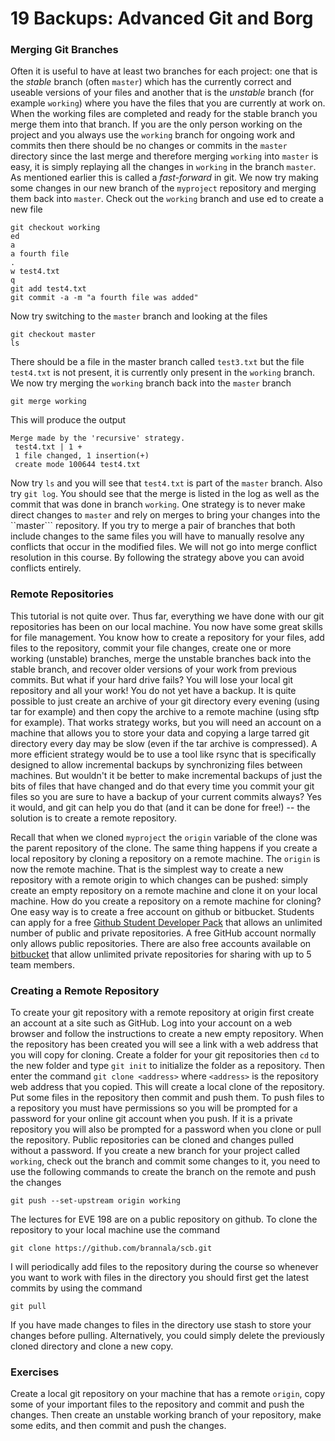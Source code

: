 # 19 Backups: Advanced Git and Borg
### Merging Git Branches
Often it is useful to have at least two branches for each project: one that is the *stable* branch (often ```master```) which has the currently correct and useable versions of your files and another that is the *unstable* branch (for example ```working```) where you have the files that you are currently at work on. When the working files are completed and ready for the stable branch you merge them into that branch. If you are the only person working on the project and you always use the ```working``` branch for ongoing work and commits then there should be no changes or commits in the ```master``` directory since the last merge and therefore merging ```working``` into ```master``` is easy, it is simply replaying all the changes in ```working``` in the branch ```master```. As mentioned earlier this is called a *fast-forward* in git. We now try making some changes in our new branch of the ```myproject``` repository and merging them back into ```master```. Check out the ```working``` branch and use ed to create a new file
```
git checkout working
ed
a
a fourth file
.
w test4.txt
q
git add test4.txt
git commit -a -m "a fourth file was added"
```
Now try switching to the ```master``` branch and looking at the files
```
git checkout master
ls
```
There should be a file in the master branch called ```test3.txt``` but the file ```test4.txt``` is not present, it is currently only present in the ```working``` branch. We now try merging the ```working``` branch back into the ```master``` branch
```
git merge working
```
This will produce the output
```
Merge made by the 'recursive' strategy.
 test4.txt | 1 +
 1 file changed, 1 insertion(+)
 create mode 100644 test4.txt
```
Now try ```ls``` and you will see that ```test4.txt``` is part of the ```master``` branch. Also try ```git log```. You should see that the merge is listed in the log as well as the commit that was done in branch ```working```. One strategy is to never make direct changes to ```master``` and rely on merges to bring your changes into the ``master``` repository. If you try to merge a pair of branches that both include changes to the same files you will have to manually resolve any conflicts that occur in the modified files. We will not go into merge conflict resolution in this course. By following the strategy above you can avoid conflicts entirely. 

### Remote Repositories
This tutorial is not quite over. Thus far, everything we have done with our git repositories has been on our local machine. You now have some great skills for file management. You know how to create a repository for your files, add files to the repository, commit your file changes, create one or more working (unstable) branches, merge the unstable branches back into the stable branch, and recover older versions of your work from previous commits. But what if your hard drive fails? You will lose your local git repository and all your work! You do not yet have a backup. It is quite possible to just create an archive of your git directory every evening (using tar for example) and then copy the archive to a remote machine (using sftp for example). That works strategy works, but you will need an account on a machine that allows you to store your data and copying a large tarred git directory every day may be slow (even if the tar archive is compressed). A more efficient strategy would be to use a tool like rsync that is specifically designed to allow incremental backups by synchronizing files between machines. But wouldn't it be better to make incremental backups of just the bits of files that have changed and do that every time you commit your git files so you are sure to have a backup of your current commits always? Yes it would, and git can help you do that (and it can be done for free!) -- the solution is to create a remote repository. 

Recall that when we cloned ```myproject``` the ```origin``` variable of the clone was the parent repository of the clone. The same thing happens if you create a local repository by cloning a repository on a remote machine. The ```origin``` is now the remote machine. That is the simplest way to create a new repository with a remote origin to which changes can be pushed: simply create an empty repository on a remote machine and clone it on your local machine. How do you create a repository on a remote machine for cloning? One easy way is to create a free account on github or bitbucket. Students can apply for a free [Github Student Developer Pack](https://education.github.com/pack) that allows an unlimited number of public and private repositories. A free GitHub account normally only allows public repositories. There are also free accounts available on [bitbucket](https://bitbucket.org/product/) that allow unlimited private repositories for sharing with up to 5 team members. 

### Creating a Remote Repository
To create your git repository with a remote repository at origin first create an account at a site such as GitHub. Log into your account on a web browser and follow the instructions to create a new empty repository. When the repository has been created you will see a link with a web address that you will copy for cloning. Create a folder for your git repositories then ```cd``` to the new folder and type ```git init``` to initialize the folder as a repository. Then enter the command ```git clone <address>``` where ```<address>``` is the repository web address that you copied. This will create a local clone of the repository. Put some files in the repository then commit and push them. To push files to a repository you must have permissions so you will be prompted for a password for your online git account when you push. If it is a private repository you will also be prompted for a password when you clone or pull the repository. Public repositories can be cloned and changes pulled without a password. If you create a new branch for your project called ```working```, check out the branch and commit some changes to it, you need to use the following commands to create the branch on the remote and push the changes
```
git push --set-upstream origin working
```
The lectures for EVE 198 are on a public repository on github. To clone the repository to your local machine use the command
```
git clone https://github.com/brannala/scb.git
```
I will periodically add files to the repository during the course so whenever you want to work with files in the directory you should first get the latest commits by using the command
```
git pull
```
If you have made changes to files in the directory use stash to store your changes before pulling. Alternatively, you could simply delete the previously cloned directory and clone a new copy.

### Exercises
Create a local git repository on your machine that has a remote ```origin```, copy some of your important files to the repository and commit and push the changes. Then create an unstable working branch of your repository, make some edits, and then commit and push the changes.

